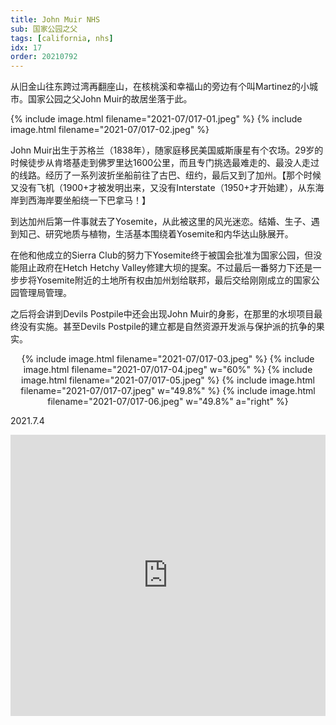 ```yaml
---
title: John Muir NHS
sub: 国家公园之父
tags: [california, nhs]
idx: 17
order: 20210792
---
```


从旧金山往东跨过湾再翻座山，在核桃溪和幸福山的旁边有个叫Martinez的小城市。国家公园之父John Muir的故居坐落于此。

{% include image.html filename="2021-07/017-01.jpeg" %}
{% include image.html filename="2021-07/017-02.jpeg" %}

John Muir出生于苏格兰（1838年），随家庭移民美国威斯康星有个农场。29岁的时候徒步从肯塔基走到佛罗里达1600公里，而且专门挑选最难走的、最没人走过的线路。经历了一系列波折坐船前往了古巴、纽约，最后又到了加州。【那个时候又没有飞机（1900+才被发明出来，又没有Interstate（1950+才开始建），从东海岸到西海岸要坐船绕一下巴拿马！】

到达加州后第一件事就去了Yosemite，从此被这里的风光迷恋。结婚、生子、遇到知己、研究地质与植物，生活基本围绕着Yosemite和内华达山脉展开。

在他和他成立的Sierra Club的努力下Yosemite终于被国会批准为国家公园，但没能阻止政府在Hetch Hetchy Valley修建大坝的提案。不过最后一番努力下还是一步步将Yosemite附近的土地所有权由加州划给联邦，最后交给刚刚成立的国家公园管理局管理。

之后将会讲到Devils Postpile中还会出现John Muir的身影，在那里的水坝项目最终没有实施。甚至Devils Postpile的建立都是自然资源开发派与保护派的抗争的果实。

<p style="text-align: center">
{% include image.html filename="2021-07/017-03.jpeg" %}
{% include image.html filename="2021-07/017-04.jpeg" w="60%" %}
{% include image.html filename="2021-07/017-05.jpeg" %}
{% include image.html filename="2021-07/017-07.jpeg" w="49.8%" %}
{% include image.html filename="2021-07/017-06.jpeg" w="49.8%" a="right" %}
</p>

2021.7.4

<iframe src="https://www.google.com/maps/embed?pb=!1m14!1m8!1m3!1d402481.96426069754!2d-122.1334715!3d37.9913547!3m2!1i1024!2i768!4f13.1!3m3!1m2!1s0x8085650aee9f272d%3A0x5368373faad47a63!2sJohn%20Muir%20National%20Historic%20Site!5e0!3m2!1sen!2sus!4v1652161026731!5m2!1sen!2sus" width="100%" height="450" style="border:0;" allowfullscreen="" loading="lazy" referrerpolicy="no-referrer-when-downgrade"></iframe>
